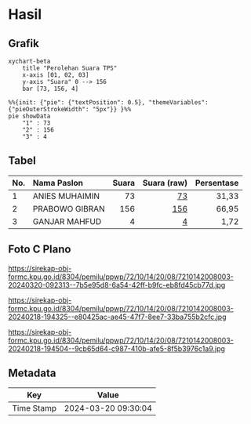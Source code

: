 # Hasil

## Grafik

```mermaid
xychart-beta
    title "Perolehan Suara TPS"
    x-axis [01, 02, 03]
    y-axis "Suara" 0 --> 156
    bar [73, 156, 4]
```

```mermaid
%%{init: {"pie": {"textPosition": 0.5}, "themeVariables": {"pieOuterStrokeWidth": "5px"}} }%%
pie showData
    "1" : 73
    "2" : 156
    "3" : 4
```

## Tabel

| No. | Nama Paslon    | Suara | Suara (raw) | Persentase |
|:--- |:-------------- | -----:| -----------:| ----------:|
| 1   | ANIES MUHAIMIN | 73    | [73][p-1]   | 31,33      |
| 2   | PRABOWO GIBRAN | 156   | [156][p-2]  | 66,95      |
| 3   | GANJAR MAHFUD  | 4     | [4][p-3]    | 1,72       |


[p-1]: https://github.com/gigit-pemilu/pemilu-2024-72-sulawesi-tengah/blob/main/pilpres/hitung-suara/sub/72-sulawesi-tengah/sub/10-sigi/sub/14-marawola/sub/2008-baliase/sub/003-tps/sub/paslon-1.txt
[p-2]: https://github.com/gigit-pemilu/pemilu-2024-72-sulawesi-tengah/blob/main/pilpres/hitung-suara/sub/72-sulawesi-tengah/sub/10-sigi/sub/14-marawola/sub/2008-baliase/sub/003-tps/sub/paslon-2.txt
[p-3]: https://github.com/gigit-pemilu/pemilu-2024-72-sulawesi-tengah/blob/main/pilpres/hitung-suara/sub/72-sulawesi-tengah/sub/10-sigi/sub/14-marawola/sub/2008-baliase/sub/003-tps/sub/paslon-3.txt

## Foto C Plano

https://sirekap-obj-formc.kpu.go.id/8304/pemilu/ppwp/72/10/14/20/08/7210142008003-20240320-092313--7b5e95d8-6a54-42ff-b9fc-eb8fd45cb77d.jpg

https://sirekap-obj-formc.kpu.go.id/8304/pemilu/ppwp/72/10/14/20/08/7210142008003-20240218-194325--e80425ac-ae45-47f7-8ee7-33ba755b2cfc.jpg

https://sirekap-obj-formc.kpu.go.id/8304/pemilu/ppwp/72/10/14/20/08/7210142008003-20240218-194504--9cb65d64-c987-410b-afe5-8f5b3976c1a9.jpg


## Metadata

| Key        | Value               |
| ---------- | ------------------- |
| Time Stamp | 2024-03-20 09:30:04 |



